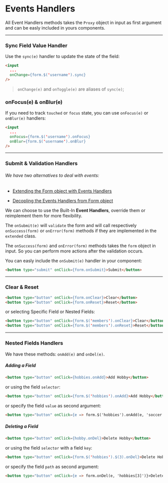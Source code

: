 # Events Handlers

All Event Handlers methods takes the `Proxy` object in input as first argument and can be easly included in yours components.

---

### Sync Field Value Handler

Use the `sync(e)` handler to update the state of the field:

```html
<input
  ...
  onChange={form.$('username').sync}
/>
```

> `onChange(e)` and `onToggle(e)` are aliases of `sync(e)`;

### onFocus(e) & onBlur(e)

If you need to track `touched` or `focus` state, you can use `onFocus(e)` or `onBlur(e)` handlers:

```html
<input
  ...
  onFocus={form.$('username').onFocus}
  onBlur={form.$('username').onBlur}
/>
```

---

### Submit & Validation Handlers

###### We have two alternatives to deal with events:

- [Extending the Form object with Events Handlers](extending-form.md)

- [Decopling the Events Handlers from Form object](decoupling-handlers.md)

We can choose to use the Built-In **Event Handlers**, override them or reimplement them for more flexibility.

The `onSubmit(e)` will `validate` the form and will call respectively `onSuccess(form)` or `onError(form)` methods if they are implemented in the `extended` class.


The `onSuccess(form)` and `onError(form)` methods takes the `form` object in input. So you can perform more actions after the validation occurs.

You can easly include the `onSubmit(e)` handler in your component:

```html
<button type="submit" onClick={form.onSubmit}>Submit</button>
```

---

### Clear & Reset

```html
<button type="button" onClick={form.onClear}>Clear</button>
<button type="button" onClick={form.onReset}>Reset</button>
```

or selecting Specific Field or Nested Fields:


```html
<button type="button" onClick={form.$('members').onClear}>Clear</button>
<button type="button" onClick={form.$('members').onReset}>Reset</button>
```

---

### Nested Fields Handlers

We have these methods: `onAdd(e)` and `onDel(e)`.

##### Adding a Field

```html
<button type="button" onClick={hobbies.onAdd}>Add Hobby</button>
```

or using the field `selector`:

```html
<button type="button" onClick={form.$('hobbies').onAdd}>Add Hobby</button>
```

or specify the field `value` as second argument:

```html
<button type="button" onClick={e => form.$('hobbies').onAdd(e, 'soccer')}>Add Hobby</button>
```

##### Deleting a Field

```html
<button type="button" onClick={hobby.onDel}>Delete Hobby</button>
```

or using the field `selector` with a field `key`:

```html
<button type="button" onClick={form.$('hobbies').$(3).onDel}>Delete Hobby</button>
```

or specify the field `path` as second argument:

```html
<button type="button" onClick={e => form.onDel(e, 'hobbies[3]')}>Delete Hobby</button>
```

